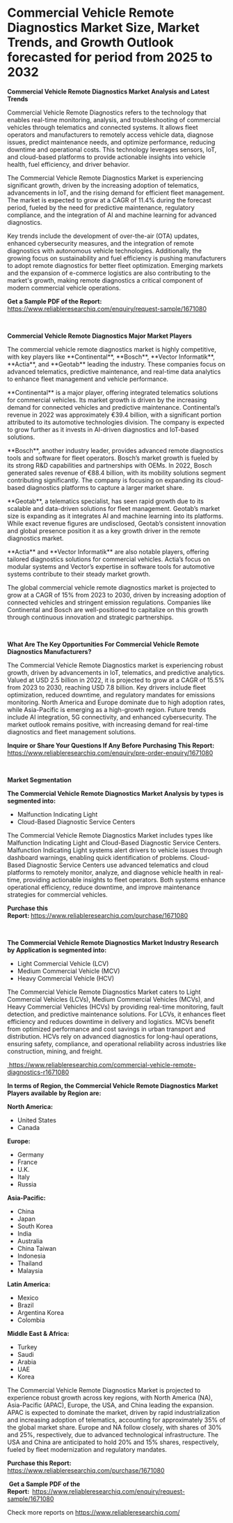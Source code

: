 <p><h1>Commercial Vehicle Remote Diagnostics Market Size, Market Trends, and Growth Outlook forecasted for period from 2025 to 2032</h1></p><p><strong>Commercial Vehicle Remote Diagnostics Market Analysis and Latest Trends</strong></p>
<p><p>Commercial Vehicle Remote Diagnostics refers to the technology that enables real-time monitoring, analysis, and troubleshooting of commercial vehicles through telematics and connected systems. It allows fleet operators and manufacturers to remotely access vehicle data, diagnose issues, predict maintenance needs, and optimize performance, reducing downtime and operational costs. This technology leverages sensors, IoT, and cloud-based platforms to provide actionable insights into vehicle health, fuel efficiency, and driver behavior.</p><p>The Commercial Vehicle Remote Diagnostics Market is experiencing significant growth, driven by the increasing adoption of telematics, advancements in IoT, and the rising demand for efficient fleet management. The market is expected to grow at a CAGR of 11.4% during the forecast period, fueled by the need for predictive maintenance, regulatory compliance, and the integration of AI and machine learning for advanced diagnostics.</p><p>Key trends include the development of over-the-air (OTA) updates, enhanced cybersecurity measures, and the integration of remote diagnostics with autonomous vehicle technologies. Additionally, the growing focus on sustainability and fuel efficiency is pushing manufacturers to adopt remote diagnostics for better fleet optimization. Emerging markets and the expansion of e-commerce logistics are also contributing to the market's growth, making remote diagnostics a critical component of modern commercial vehicle operations.</p></p>
<p><strong>Get a Sample PDF of the Report:&nbsp;</strong> <a href="https://www.reliableresearchiq.com/enquiry/request-sample/1671080?utm_campaign=1129&utm_medium=2&utm_source=Github&utm_content=ia&utm_term=23012025&utm_id=commercial-vehicle-remote-diagnostics">https://www.reliableresearchiq.com/enquiry/request-sample/1671080</a></p>
<p>&nbsp;</p>
<p><strong>Commercial Vehicle Remote Diagnostics Major Market Players</strong></p>
<p><p>The commercial vehicle remote diagnostics market is highly competitive, with key players like **Continental**, **Bosch**, **Vector Informatik**, **Actia**, and **Geotab** leading the industry. These companies focus on advanced telematics, predictive maintenance, and real-time data analytics to enhance fleet management and vehicle performance.</p><p>**Continental** is a major player, offering integrated telematics solutions for commercial vehicles. Its market growth is driven by the increasing demand for connected vehicles and predictive maintenance. Continental’s revenue in 2022 was approximately €39.4 billion, with a significant portion attributed to its automotive technologies division. The company is expected to grow further as it invests in AI-driven diagnostics and IoT-based solutions.</p><p>**Bosch**, another industry leader, provides advanced remote diagnostics tools and software for fleet operators. Bosch’s market growth is fueled by its strong R&D capabilities and partnerships with OEMs. In 2022, Bosch generated sales revenue of €88.4 billion, with its mobility solutions segment contributing significantly. The company is focusing on expanding its cloud-based diagnostics platforms to capture a larger market share.</p><p>**Geotab**, a telematics specialist, has seen rapid growth due to its scalable and data-driven solutions for fleet management. Geotab’s market size is expanding as it integrates AI and machine learning into its platforms. While exact revenue figures are undisclosed, Geotab’s consistent innovation and global presence position it as a key growth driver in the remote diagnostics market.</p><p>**Actia** and **Vector Informatik** are also notable players, offering tailored diagnostics solutions for commercial vehicles. Actia’s focus on modular systems and Vector’s expertise in software tools for automotive systems contribute to their steady market growth.</p><p>The global commercial vehicle remote diagnostics market is projected to grow at a CAGR of 15% from 2023 to 2030, driven by increasing adoption of connected vehicles and stringent emission regulations. Companies like Continental and Bosch are well-positioned to capitalize on this growth through continuous innovation and strategic partnerships.</p></p>
<p>&nbsp;</p>
<p><strong>What Are The Key Opportunities For Commercial Vehicle Remote Diagnostics Manufacturers?</strong></p>
<p><p>The Commercial Vehicle Remote Diagnostics market is experiencing robust growth, driven by advancements in IoT, telematics, and predictive analytics. Valued at USD 2.5 billion in 2022, it is projected to grow at a CAGR of 15.5% from 2023 to 2030, reaching USD 7.8 billion. Key drivers include fleet optimization, reduced downtime, and regulatory mandates for emissions monitoring. North America and Europe dominate due to high adoption rates, while Asia-Pacific is emerging as a high-growth region. Future trends include AI integration, 5G connectivity, and enhanced cybersecurity. The market outlook remains positive, with increasing demand for real-time diagnostics and fleet management solutions.</p></p>
<p><strong>Inquire or Share Your Questions If Any Before Purchasing This Report:</strong> <a href="https://www.reliableresearchiq.com/enquiry/pre-order-enquiry/1671080?utm_campaign=1129&utm_medium=2&utm_source=Github&utm_content=ia&utm_term=23012025&utm_id=commercial-vehicle-remote-diagnostics">https://www.reliableresearchiq.com/enquiry/pre-order-enquiry/1671080</a></p>
<p>&nbsp;</p>
<p><strong>Market Segmentation</strong></p>
<p><strong>The Commercial Vehicle Remote Diagnostics Market Analysis by types is segmented into:</strong></p>
<p><ul><li>Malfunction Indicating Light</li><li>Cloud-Based Diagnostic Service Centers</li></ul></p>
<p><p>The Commercial Vehicle Remote Diagnostics Market includes types like Malfunction Indicating Light and Cloud-Based Diagnostic Service Centers. Malfunction Indicating Light systems alert drivers to vehicle issues through dashboard warnings, enabling quick identification of problems. Cloud-Based Diagnostic Service Centers use advanced telematics and cloud platforms to remotely monitor, analyze, and diagnose vehicle health in real-time, providing actionable insights to fleet operators. Both systems enhance operational efficiency, reduce downtime, and improve maintenance strategies for commercial vehicles.</p></p>
<p><strong>Purchase this Report:&nbsp;</strong><a href="https://www.reliableresearchiq.com/purchase/1671080?utm_campaign=1129&utm_medium=2&utm_source=Github&utm_content=ia&utm_term=23012025&utm_id=commercial-vehicle-remote-diagnostics">https://www.reliableresearchiq.com/purchase/1671080</a></p>
<p>&nbsp;</p>
<p><strong>The Commercial Vehicle Remote Diagnostics Market Industry Research by Application is segmented into:</strong></p>
<p><ul><li>Light Commercial Vehicle (LCV)</li><li>Medium Commercial Vehicle (MCV)</li><li>Heavy Commercial Vehicle (HCV)</li></ul></p>
<p><p>The Commercial Vehicle Remote Diagnostics Market caters to Light Commercial Vehicles (LCVs), Medium Commercial Vehicles (MCVs), and Heavy Commercial Vehicles (HCVs) by providing real-time monitoring, fault detection, and predictive maintenance solutions. For LCVs, it enhances fleet efficiency and reduces downtime in delivery and logistics. MCVs benefit from optimized performance and cost savings in urban transport and distribution. HCVs rely on advanced diagnostics for long-haul operations, ensuring safety, compliance, and operational reliability across industries like construction, mining, and freight.</p></p>
<p><a href="https://www.reliableresearchiq.com/commercial-vehicle-remote-diagnostics-r1671080?utm_campaign=1129&utm_medium=2&utm_source=Github&utm_content=ia&utm_term=23012025&utm_id=commercial-vehicle-remote-diagnostics">&nbsp;https://www.reliableresearchiq.com/commercial-vehicle-remote-diagnostics-r1671080</a></p>
<p><strong>In terms of Region, the Commercial Vehicle Remote Diagnostics Market Players available by Region are:</strong></p>
<p>
    <p> <strong> North America: </strong>
        <ul>
            <li>United States</li>
            <li>Canada</li>
        </ul>
        </p> 
    <p> <strong> Europe: </strong>
        <ul>
            <li>Germany</li>
            <li>France</li>
            <li>U.K.</li>
            <li>Italy</li>
            <li>Russia</li>
        </ul>
        </p> 
    <p> <strong> Asia-Pacific: </strong>
        <ul>
            <li>China</li>
            <li>Japan</li>
            <li>South Korea</li>
            <li>India</li>
            <li>Australia</li>
            <li>China Taiwan</li>
            <li>Indonesia</li>
            <li>Thailand</li>
            <li>Malaysia</li>
        </ul>
        </p> 
    <p> <strong> Latin America: </strong>
        <ul>
            <li>Mexico</li>
            <li>Brazil</li>
            <li>Argentina Korea</li>
            <li>Colombia</li>
        </ul>
        </p> 
    <p> <strong> Middle East & Africa: </strong>
        <ul>
            <li>Turkey</li>
            <li>Saudi</li>
            <li>Arabia</li>
            <li>UAE</li>
            <li>Korea</li>
        </ul>
    </p>
    </p>
<p><p>The Commercial Vehicle Remote Diagnostics Market is projected to experience robust growth across key regions, with North America (NA), Asia-Pacific (APAC), Europe, the USA, and China leading the expansion. APAC is expected to dominate the market, driven by rapid industrialization and increasing adoption of telematics, accounting for approximately 35% of the global market share. Europe and NA follow closely, with shares of 30% and 25%, respectively, due to advanced technological infrastructure. The USA and China are anticipated to hold 20% and 15% shares, respectively, fueled by fleet modernization and regulatory mandates.</p></p>
<p><strong>Purchase this Report: </strong><a href="https://www.reliableresearchiq.com/purchase/1671080?utm_campaign=1129&utm_medium=2&utm_source=Github&utm_content=ia&utm_term=23012025&utm_id=commercial-vehicle-remote-diagnostics">https://www.reliableresearchiq.com/purchase/1671080</a></p>
<p>&nbsp;<strong>Get a Sample PDF of the Report:&nbsp;&nbsp;</strong><a href="https://www.reliableresearchiq.com/enquiry/request-sample/1671080?utm_campaign=1129&utm_medium=2&utm_source=Github&utm_content=ia&utm_term=23012025&utm_id=commercial-vehicle-remote-diagnostics">https://www.reliableresearchiq.com/enquiry/request-sample/1671080</a></p>
<p><strong></strong></p>
<p>Check more reports on <a href="https://www.reliableresearchiq.com/?utm_campaign=1129&utm_medium=2&utm_source=Github&utm_content=ia&utm_term=23012025&utm_id=commercial-vehicle-remote-diagnostics">https://www.reliableresearchiq.com/</a></p>